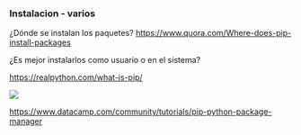 ### Instalacion - varios

¿Dónde se instalan los paquetes?
https://www.quora.com/Where-does-pip-install-packages

¿Es mejor instalarlos como usuario o en el sistema?

https://realpython.com/what-is-pip/


![](../tips/pip_requests.jpeg)

https://www.datacamp.com/community/tutorials/pip-python-package-manager

